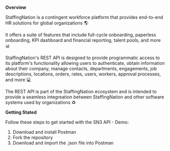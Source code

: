 **Overview**

StaffingNation is a contingent workforce platform that provides end-to-end HR solutions for global organizations 🌎

It offers a suite of features that include full-cycle onboarding, paperless onboarding, KPI dashboard and financial reporting, talent pools, and more 📊

StaffingNation's REST API is designed to provide programmatic access to its platform's functionality allowing users to authenticate, obtain information about their company, manage contacts, departments, engagements, job descriptions, locations, orders, rates, users, workers, approval processes, and more 💻

The REST API is part of the StaffingNation ecosystem and is intended to provide a seamless integreation between StaffingNation and other software systems used by organizations ♻️


**Getting Stated**

Follow these steps to get started with the SN3 API - Demo:

1. Download and install Postman
2. Fork the repository
3. Download and import the .json file into Postman
